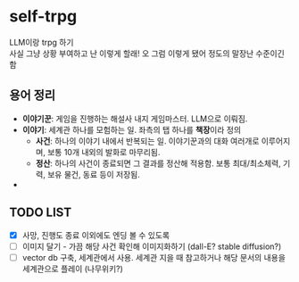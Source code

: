 # self-trpg
 LLM이랑 trpg 하기  
 사실 그냥 상황 부여하고 난 이렇게 할래! 오 그럼 이렇게 됐어 정도의 말장난 수준이긴 함


## 용어 정리
 - **이야기꾼**: 게임을 진행하는 해설사 내지 게임마스터. LLM으로 이뤄짐.
 - **이야기**: 세계관 하나를 모험하는 일. 좌측의 탭 하나를 **책장**이라 정의
   - **사건**: 하나의 이야기 내에서 반복되는 일. 이야기꾼과의 대화 여러개로 이루어지며, 보통 10개 내외의 발화로 마무리됨.
   - **정산**: 하나의 사건이 종료되면 그 결과를 정산해 적용함. 보통 최대/최소체력, 기력, 보유 물건, 동료 등이 저장됨.
 - 


## TODO LIST
 - [x] 사망, 진행도 종료 이외에도 엔딩 볼 수 있도록
 - [ ] 이미지 달기 - 가끔 해당 사건 확인해 이미지화하기 (dall-E? stable diffusion?)
 - [ ] vector db 구축, 세계관에서 사용. 세계관 지을 때 참고하거나 해당 문서의 내용을 세계관으로 플레이 (나무위키?)

